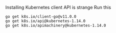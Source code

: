 Installing Kubernetes client API is strange
Run this
```
go get k8s.io/client-go@v11.0.0
go get k8s.io/api@kubernetes-1.14.0
go get k8s.io/apimachinery@kubernetes-1.14.0
```